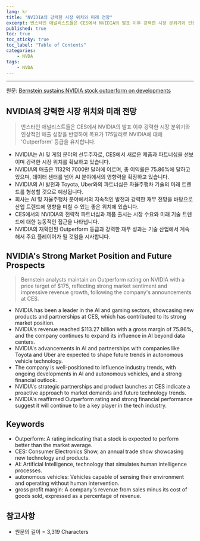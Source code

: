 ```yaml
---
lang: kr
title: "NVIDIA의 강력한 시장 위치와 미래 전망"
excerpt: 번스타인 애널리스트들은 CES에서 NVIDIA의 발표 이후 강력한 시장 분위기와 인상적인 매출 성장을 반영하여 목표가 175달러로 NVIDIA에 대해 'Outperform' 등급을 유지합니다.
published: true
toc: true
toc_sticky: true
toc_label: "Table of Contents"
categories:
    - NVDA
tags:
    - NVDA
---
```


---

  원문: [Bernstein sustains NVIDIA stock outperform on developments](https://www.investing.com/news/analyst-ratings/bernstein-sustains-nvidia-stock-outperform-on-developments-93CH-3802541)

## NVIDIA의 강력한 시장 위치와 미래 전망

> 번스타인 애널리스트들은 CES에서 NVIDIA의 발표 이후 강력한 시장 분위기와 인상적인 매출 성장을 반영하여 목표가 175달러로 NVIDIA에 대해 'Outperform' 등급을 유지합니다.


- NVIDIA는 AI 및 게임 분야의 선두주자로, CES에서 새로운 제품과 파트너십을 선보이며 강력한 시장 위치를 확보하고 있습니다.
- NVIDIA의 매출은 1132억 7000만 달러에 이르며, 총 이익률은 75.86%에 달하고 있으며, 데이터 센터를 넘어 AI 분야에서의 영향력을 확장하고 있습니다.
- NVIDIA의 AI 발전과 Toyota, Uber와의 파트너십은 자율주행차 기술의 미래 트렌드를 형성할 것으로 예상됩니다.
- 회사는 AI 및 자율주행차 분야에서의 지속적인 발전과 강력한 재무 전망을 바탕으로 산업 트렌드에 영향을 미칠 수 있는 좋은 위치에 있습니다.
- CES에서의 NVIDIA의 전략적 파트너십과 제품 출시는 시장 수요와 미래 기술 트렌드에 대한 능동적인 접근을 나타냅니다.
- NVIDIA의 재확인된 Outperform 등급과 강력한 재무 성과는 기술 산업에서 계속해서 주요 플레이어가 될 것임을 시사합니다.

## NVIDIA's Strong Market Position and Future Prospects

> Bernstein analysts maintain an Outperform rating on NVIDIA with a price target of $175, reflecting strong market sentiment and impressive revenue growth, following the company's announcements at CES.


- NVIDIA has been a leader in the AI and gaming sectors, showcasing new products and partnerships at CES, which has contributed to its strong market position.
- NVIDIA's revenue reached $113.27 billion with a gross margin of 75.86%, and the company continues to expand its influence in AI beyond data centers.
- NVIDIA's advancements in AI and partnerships with companies like Toyota and Uber are expected to shape future trends in autonomous vehicle technology.
- The company is well-positioned to influence industry trends, with ongoing developments in AI and autonomous vehicles, and a strong financial outlook.
- NVIDIA's strategic partnerships and product launches at CES indicate a proactive approach to market demands and future technology trends.
- NVIDIA's reaffirmed Outperform rating and strong financial performance suggest it will continue to be a key player in the tech industry.

## Keywords

- Outperform: A rating indicating that a stock is expected to perform better than the market average.
- CES: Consumer Electronics Show, an annual trade show showcasing new technology and products.
- AI: Artificial Intelligence, technology that simulates human intelligence processes.
- autonomous vehicles: Vehicles capable of sensing their environment and operating without human intervention.
- gross profit margin: A company's revenue from sales minus its cost of goods sold, expressed as a percentage of revenue.

## 참고사항

- 원문의 길이 = 3,319 Characters

